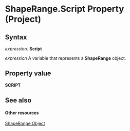 
# ShapeRange.Script Property (Project)


## Syntax

 _expression_. **Script**

 _expression_ A variable that represents a **ShapeRange** object.


## Property value

 **SCRIPT**


## See also


#### Other resources


[ShapeRange Object](315031aa-4b8c-424b-26e7-ce15897beb05.md)